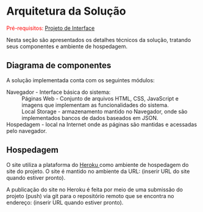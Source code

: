 # Arquitetura da Solução

<span style="color:red">Pré-requisitos: <a href="https://github.com/ICEI-PUC-Minas-PMV-ADS/pmv-ads-2022-1-e1-proj-web-t3-vida-de-estudante/blob/main/docs/04-Projeto%20de%20Interface.md"> Projeto de Interface</a></span>

Nesta seção são apresentados os detalhes técnicos da solução, tratando seus componentes e ambiente de hospedagem.

## Diagrama de componentes

A solução implementada conta com os seguintes módulos:

<dl>
  <dt>Navegador - Interface básica do sistema:</dt>
    <dd>Páginas Web - Conjunto de arquivos HTML, CSS, JavaScript e imagens que implementam as funcionalidades do sistema.</dd>
    <dd>Local Storage - armazenamento mantido no Navegador, onde são implementados bancos de dados baseados em JSON.</dd>
  <dt>Hospedagem - local na Internet onde as páginas são mantidas e acessadas pelo navegador.</dt>
</dl>

## Hospedagem

O site utiliza a plataforma do <a href="https://www.heroku.com"> Heroku </a> como ambiente de hospedagem do site do projeto. O site é mantido no ambiente da URL: (inserir URL do site quando estiver pronto).

A publicação do site no Heroku é feita por meio de uma submissão do projeto (push) via git para o repositório remoto que se encontra no endereço: (inserir URL quando estiver pronto).
